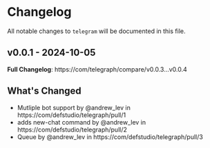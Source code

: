 # Changelog

All notable changes to `telegram` will be documented in this file.


## v0.0.1 - 2024-10-05

**Full Changelog**: https://com/telegraph/compare/v0.0.3...v0.0.4

## What's Changed

- Mutliple bot support by @andrew_lev in https://com/defstudio/telegraph/pull/1
- adds new-chat command by @andrew_lev in https://com/defstudio/telegraph/pull/2
- Queue by @andrew_lev in https://com/defstudio/telegraph/pull/3

